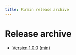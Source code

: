 ```yaml
---
title: Firmin release archive
---
```


Release archive
===============

* [Version 1.0.0](/downloads/firmin-1.0.0.js)
  \([min](/downloads/firmin-1.0.0-min.js)\)
